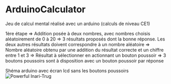# ArduinoCalculator
Jeu de calcul mental réalisé avec un arduino (calculs de niveau CE1)

1ère étape
=> Addition posée à deux nombres, avec nombres choisis aléatoirement de 0 à 20
=> 3 résultats proposés dont la bonne réponse. Les deux autres résultats doivent correspondre à un nombre aléatoire => Nombre aléatoire obtenu par une addition du résultat correcte et un chiffre entre 1 et 3
=> Résultat à sélectionner en actionnant un bouton poussoir => 3 boutons poussoirs sont à disposition avec un bouton poussoir par réponse

Shéma arduino avec écran lcd sans les boutons poussoirs
![Powerful Inari-Trug](https://user-images.githubusercontent.com/14965403/173190045-a6e4c3d7-999b-48a3-809c-12bbdfdddd23.png)
